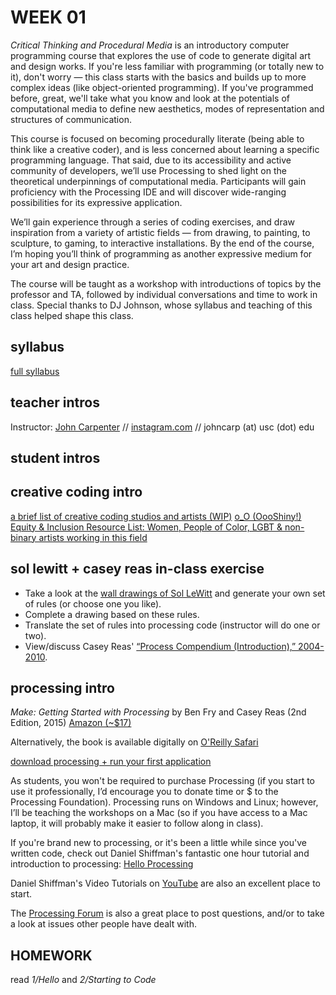 # WEEK 01
_Critical Thinking and Procedural Media_ is an introductory computer programming course that explores the use of code to generate digital art and design works.  If you're less familiar with programming (or totally new to it), don't worry — this class starts with the basics and builds up to more complex ideas (like object-oriented programming). If you've programmed before, great, we'll take what you know and look at the potentials of computational media to define new aesthetics, modes of representation and structures of communication. 

This course is focused on becoming procedurally literate (being able to think like a creative coder), and is less concerned about learning a specific programming language. That said, due to its accessibility and active community of developers, we’ll use Processing to shed light on the theoretical underpinnings of computational media. Participants will gain proficiency with the Processing IDE and will discover wide-ranging possibilities for its expressive application. 

We’ll gain experience through a series of coding exercises, and draw inspiration from a variety of artistic fields — from drawing, to painting, to sculpture, to gaming, to interactive installations.  By the end of the course, I’m hoping you’ll think of programming as another expressive medium for your art and design practice.

The course will be taught as a workshop with introductions of topics by the professor and TA, followed by individual conversations and time to work in class. Special thanks to DJ Johnson, whose syllabus and teaching of this class helped shape this class.

## syllabus
[full syllabus](https://github.com/johnbcarpenter/USC_IML288/tree/master/PDF/IML288_syllabus_FALL2019.pdf)

## teacher intros
Instructor: [John Carpenter](http://johnbcarpenter.com) // [instagram.com](http://instagram.com/johnbcarpenter) // johncarp (at) usc (dot) edu

## student intros

## creative coding intro
[a brief list of creative coding studios and artists (WIP)](https://github.com/johnbcarpenter/USC_IML288/tree/master/LINKS.md) 
[o_O (OooShiny!) Equity & Inclusion Resource List: Women, People of Color, LGBT & non-binary artists working in this field
](https://docs.google.com/document/d/1JH52kQ0aMqtg4TvjWd1ezGRBsgzvBk0-tet4S7pC0Gs/edit)

## sol lewitt + casey reas in-class exercise
- Take a look at the [wall drawings of Sol LeWitt](https://massmoca.org/sol-lewitt/) and generate your own set of rules (or choose one you like).  
- Complete a drawing based on these rules.  
- Translate the set of rules into processing code (instructor will do one or two).
- View/discuss Casey Reas' [“Process Compendium (Introduction),” 2004-2010](https://vimeo.com/39078622).  

## processing intro
_Make: Getting Started with Processing_ by Ben Fry and Casey Reas (2nd Edition, 2015) 
[Amazon (~$17)](http://www.amazon.com/dp/1457187086)

Alternatively, the book is available digitally on [O'Reilly Safari](http://shop.oreilly.com/product/0636920031406.do)

[download processing + run your first application](https://processing.org/tutorials/gettingstarted/)

As students, you won't be required to purchase Processing (if you start to use it professionally, I’d encourage you to donate time or $ to the Processing Foundation). Processing runs on Windows and Linux; however, I’ll be teaching the workshops on a Mac (so if you have access to a Mac laptop, it will probably make it easier to follow along in class).

If you're brand new to processing, or it's been a little while since you've written code, check out Daniel Shiffman's fantastic one hour tutorial and introduction to processing: [Hello Processing](http://hello.processing.org)

Daniel Shiffman's Video Tutorials on [YouTube](https://www.youtube.com/watch?v=2VLaIr5Ckbs) are also an excellent place to start.

The [Processing Forum](https://discourse.processing.org/) is also a great place to post questions, and/or to take a look at issues other people have dealt with.

## HOMEWORK

read _1/Hello_ and  _2/Starting to Code_
